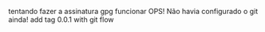 tentando fazer a assinatura gpg funcionar
OPS! Não havia configurado o git ainda!
add tag 0.0.1 with git flow

